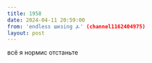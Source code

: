 ```yaml
---
title: 1958
date: 2024-04-11 20:59:00
from: 'endless шизing ⍼' (channel1162404975)
layout: post
---
```


всё я нормис отстаньте
